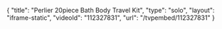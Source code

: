 {
    "title": "Perlier 20piece Bath   Body Travel Kit",
    "type": "solo",
    "layout": "iframe-static",
    "videoId": "112327831",
    "url": "\/tvpembed\/112327831"
}